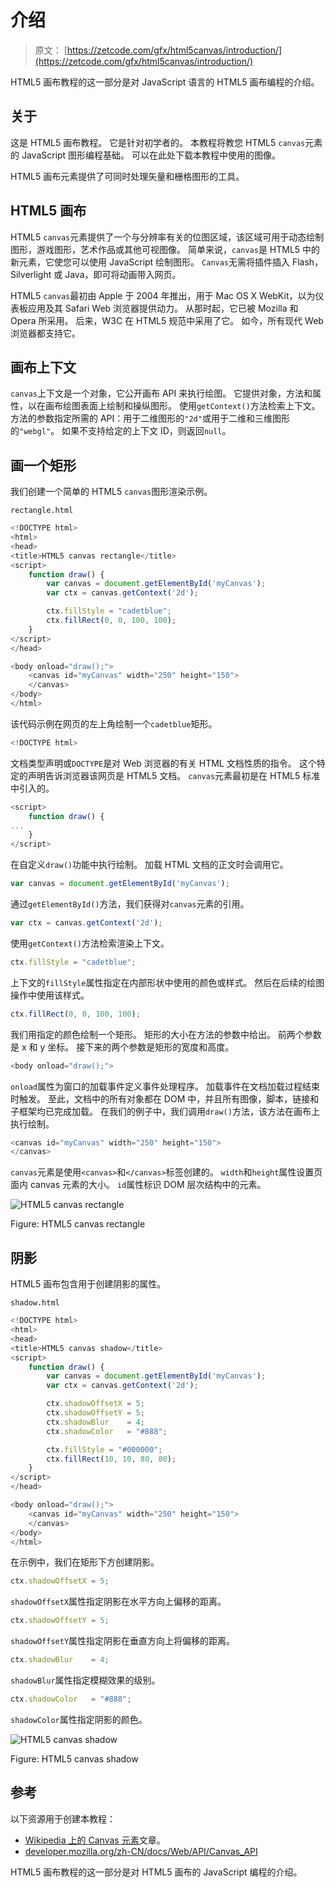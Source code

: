 # 介绍

> 原文： [https://zetcode.com/gfx/html5canvas/introduction/](https://zetcode.com/gfx/html5canvas/introduction/)

HTML5 画布教程的这一部分是对 JavaScript 语言的 HTML5 画布编程的介绍。

## 关于

这是 HTML5 画布教程。 它是针对初学者的。 本教程将教您 HTML5 `canvas`元素的 JavaScript 图形编程基础。 可以在此处下载本教程中使用的图像。

HTML5 画布元素提供了可同时处理矢量和栅格图形的工具。

## HTML5 画布

HTML5 `canvas`元素提供了一个与分辨率有关的位图区域，该区域可用于动态绘制图形，游戏图形，艺术作品或其他可视图像。 简单来说，`canvas`是 HTML5 中的新元素，它使您可以使用 JavaScript 绘制图形。 `Canvas`无需将插件插入 Flash，Silverlight 或 Java，即可将动画带入网页。

HTML5 `canvas`最初由 Apple 于 2004 年推出，用于 Mac OS X WebKit，以为仪表板应用及其 Safari Web 浏览器提供动力。 从那时起，它已被 Mozilla 和 Opera 所采用。 后来，W3C 在 HTML5 规范中采用了它。 如今，所有现代 Web 浏览器都支持它。

## 画布上下文

`canvas`上下文是一个对象，它公开画布 API 来执行绘图。 它提供对象，方法和属性，以在画布绘图表面上绘制和操纵图形。 使用`getContext()`方法检索上下文。 方法的参数指定所需的 API：用于二维图形的`"2d"`或用于二维和三维图形的`"webgl"`。 如果不支持给定的上下文 ID，则返回`null`。

## 画一个矩形

我们创建一个简单的 HTML5 `canvas`图形渲染示例。

`rectangle.html`

```js
<!DOCTYPE html>
<html>
<head>
<title>HTML5 canvas rectangle</title>    
<script>
    function draw() {
        var canvas = document.getElementById('myCanvas');
        var ctx = canvas.getContext('2d');

        ctx.fillStyle = "cadetblue";
        ctx.fillRect(0, 0, 100, 100);
    }    
</script>
</head>

<body onload="draw();">
    <canvas id="myCanvas" width="250" height="150">
    </canvas>
</body>
</html>

```

该代码示例在网页的左上角绘制一个`cadetblue`矩形。

```js
<!DOCTYPE html>

```

文档类型声明或`DOCTYPE`是对 Web 浏览器的有关 HTML 文档性质的指令。 这个特定的声明告诉浏览器该网页是 HTML5 文档。 `canvas`元素最初是在 HTML5 标准中引入的。

```js
<script>
    function draw() {
...
    }    
</script>

```

在自定义`draw()`功能中执行绘制。 加载 HTML 文档的正文时会调用它。

```js
var canvas = document.getElementById('myCanvas');

```

通过`getElementById()`方法，我们获得对`canvas`元素的引用。

```js
var ctx = canvas.getContext('2d');

```

使用`getContext()`方法检索渲染上下文。

```js
ctx.fillStyle = "cadetblue";

```

上下文的`fillStyle`属性指定在内部形状中使用的颜色或样式。 然后在后续的绘图操作中使用该样式。

```js
ctx.fillRect(0, 0, 100, 100);

```

我们用指定的颜色绘制一个矩形。 矩形的大小在方法的参数中给出。 前两个参数是 x 和 y 坐标。 接下来的两个参数是矩形的宽度和高度。

```js
<body onload="draw();">

```

`onload`属性为窗口的加载事件定义事件处理程序。 加载事件在文档加载过程结束时触发。 至此，文档中的所有对象都在 DOM 中，并且所有图像，脚本，链接和子框架均已完成加载。 在我们的例子中，我们调用`draw()`方法，该方法在画布上执行绘制。

```js
<canvas id="myCanvas" width="250" height="150">
</canvas>

```

`canvas`元素是使用`<canvas>`和`</canvas>`标签创建的。 `width`和`height`属性设置页面内 canvas 元素的大小。 `id`属性标识 DOM 层次结构中的元素。

![HTML5 canvas rectangle](img/b4bff4c4863a93a3a99ec3dd907db8dd.jpg)

Figure: HTML5 canvas rectangle

## 阴影

HTML5 画布包含用于创建阴影的属性。

`shadow.html`

```js
<!DOCTYPE html>
<html>
<head>
<title>HTML5 canvas shadow</title>    
<script>
    function draw() {
        var canvas = document.getElementById('myCanvas');
        var ctx = canvas.getContext('2d');

        ctx.shadowOffsetX = 5;
        ctx.shadowOffsetY = 5;
        ctx.shadowBlur    = 4;
        ctx.shadowColor   = "#888";  

        ctx.fillStyle = "#000000";
        ctx.fillRect(10, 10, 80, 80);
    }    
</script>
</head>

<body onload="draw();">
    <canvas id="myCanvas" width="250" height="150">
    </canvas>
</body>
</html>

```

在示例中，我们在矩形下方创建阴影。

```js
ctx.shadowOffsetX = 5;

```

`shadowOffsetX`属性指定阴影在水平方向上偏移的距离。

```js
ctx.shadowOffsetY = 5;

```

`shadowOffsetY`属性指定阴影在垂直方向上将偏移的距离。

```js
ctx.shadowBlur    = 4;

```

`shadowBlur`属性指定模糊效果的级别。

```js
ctx.shadowColor   = "#888";  

```

`shadowColor`属性指定阴影的颜色。

![HTML5 canvas shadow](img/a5e090c4aa3ef0272324ccb2baf86658.jpg)

Figure: HTML5 canvas shadow

## 参考

以下资源用于创建本教程：

*   [Wikipedia 上的 Canvas 元素](https://en.wikipedia.org/wiki/Canvas_element)文章。
*   [developer.mozilla.org/zh-CN/docs/Web/API/Canvas_API](https://developer.mozilla.org/en-US/docs/Web/API/Canvas_API)

HTML5 画布教程的这一部分是对 HTML5 画布的 JavaScript 编程的介绍。